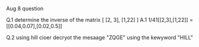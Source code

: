 Aug 8 question 

Q.1 determine the inverse of the matrix [ [2, 3],
                                          [1,22]  ]
A.1 1/41[[2,3],[1,22]] = [[0.04,0.07],[0.02,0.5]]

Q.2 using hill cioer decryot the mesaage "ZQGE" using the kewyword "HILL"



